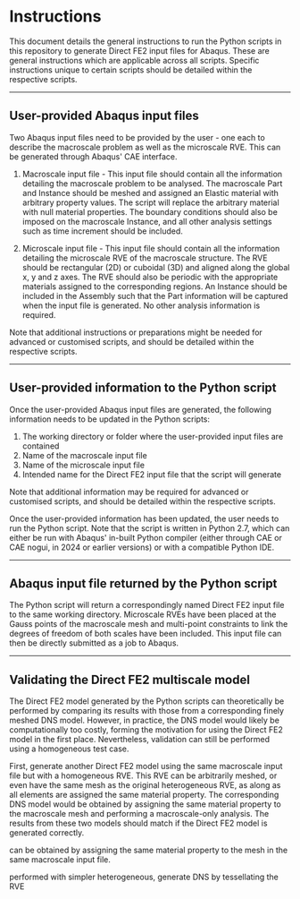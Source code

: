# Instructions 

This document details the general instructions to run the Python scripts in this repository to generate Direct FE2 input files for Abaqus. These are general instructions which are applicable across all scripts. Specific instructions unique to certain scripts should be detailed within the respective scripts. 

-----
User-provided Abaqus input files
-----
Two Abaqus input files need to be provided by the user - one each to describe the macroscale problem as well as the microscale RVE. This can be generated through Abaqus' CAE interface. 

1) Macroscale input file - This input file should contain all the information detailing the macroscale problem to be analysed. The macroscale Part and Instance should be meshed and assigned an Elastic material with arbitrary property values. The script will replace the arbitrary material with null material properties. The boundary conditions should also be imposed on the macroscale Instance, and all other analysis settings such as time increment should be included. 

2) Microscale input file - This input file should contain all the information detailing the microscale RVE of the macroscale structure. The RVE should be rectangular (2D) or cuboidal (3D) and aligned along the global x, y and z axes. The RVE should also be periodic with the appropriate materials assigned to the corresponding regions. An Instance should be included in the Assembly such that the Part information will be captured when the input file is generated. No other analysis information is required.

Note that additional instructions or preparations might be needed for advanced or customised scripts, and should be detailed within the respective scripts. 

----
User-provided information to the Python script
-----
Once the user-provided Abaqus input files are generated, the following information needs to be updated in the Python scripts:
1) The working directory or folder where the user-provided input files are contained
2) Name of the macroscale input file
3) Name of the microscale input file
4) Intended name for the Direct FE2 input file that the script will generate

Note that additional information may be required for advanced or customised scripts, and should be detailed within the respective scripts.

Once the user-provided information has been updated, the user needs to run the Python script. Note that the script is written in Python 2.7, which can either be run with Abaqus' in-built Python compiler (either through CAE or CAE nogui, in 2024 or earlier versions) or with a compatible Python IDE. 

-----
Abaqus input file returned by the Python script
-----
The Python script will return a correspondingly named Direct FE2 input file to the same working directory. Microscale RVEs have been placed at the Gauss points of the macroscale mesh and multi-point constraints to link the degrees of freedom of both scales have been included. This input file can then be directly submitted as a job to Abaqus. 

-----
Validating the Direct FE2 multiscale model
-----
The Direct FE2 model generated by the Python scripts can theoretically be performed by comparing its results with those from a corresponding finely meshed DNS model. However, in practice, the DNS model would likely be computationally too costly, forming the motivation for using the Direct FE2 model in the first place. Nevertheless, validation can still be performed using a homogeneous test case.

First, generate another Direct FE2 model using the same macroscale input file but with a homogeneous RVE. This RVE can be arbitrarily meshed, or even have the same mesh as the original heterogeneous RVE, as along as all elements are assigned the same material property. The corresponding DNS model would be obtained by assigning the same material property to the macroscale mesh and performing a macroscale-only analysis. The results from these two models should match if the Direct FE2 model is generated correctly. 



can be obtained by assigning the same material property to the mesh in the same macroscale input file.  

performed with simpler heterogeneous, generate DNS by tessellating the RVE

